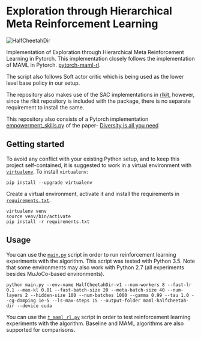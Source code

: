 # Exploration through Hierarchical Meta Reinforcement Learning

![HalfCheetahDir](https://raw.githubusercontent.com/tristandeleu/pytorch-maml-rl/master/_assets/halfcheetahdir.gif)

Implementation of Exploration through Hierarchical Meta Reinforcement Learning in Pytorch. This implementation closely follows the implementation of MAML in Pytorch. [pytorch-maml-rl](https://github.com/tristandeleu/pytorch-maml-rl).

The script also follows Soft actor critic which is being used as the lower level base policy in our setup.

The repository also makes use of the SAC implementations in [rlkit](https://github.com/vitchyr/rlkit), however, since the rlkit repository is included with the package, there is no separate requirement to install the same.

This repository also consists of a Pytorch implementation [empowerment_skills.py](empowerment_skills.py) of the paper- [Diversity is all you need](https://arxiv.org/abs/1802.06070)

## Getting started
To avoid any conflict with your existing Python setup, and to keep this project self-contained, it is suggested to work in a virtual environment with [`virtualenv`](http://docs.python-guide.org/en/latest/dev/virtualenvs/). To install `virtualenv`:
```
pip install --upgrade virtualenv
```
Create a virtual environment, activate it and install the requirements in [`requirements.txt`](requirements.txt).
```
virtualenv venv
source venv/bin/activate
pip install -r requirements.txt
```

## Usage
You can use the [`main.py`](main.py) script in order to run reinforcement learning experiments with the algorithm. This script was tested with Python 3.5. Note that some environments may also work with Python 2.7 (all experiments besides MuJoCo-based environments).
```
python main.py --env-name HalfCheetahDir-v1 --num-workers 8 --fast-lr 0.1 --max-kl 0.01 --fast-batch-size 20 --meta-batch-size 40 --num-layers 2 --hidden-size 100 --num-batches 1000 --gamma 0.99 --tau 1.0 --cg-damping 1e-5 --ls-max-steps 15 --output-folder maml-halfcheetah-dir --device cuda
```

You can use the [`t_maml_rl.py`](t_maml_rl.py) script in order to test reinforcement learning experiments with the algorithm. Baseline and MAML algorithms are also supported for comparisons.
